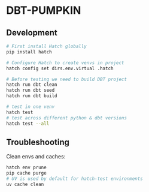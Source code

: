 # DBT-PUMPKIN

## Development

```sh
# First install Hatch globally
pip install hatch

# Configure Hatch to create venvs in project
hatch config set dirs.env.virtual .hatch

# Before testing we need to build DBT project
hatch run dbt clean
hatch run dbt seed
hatch run dbt build

# test in one venv
hatch test
# test across different python & dbt versions
hatch test --all
```

## Troubleshooting

Clean envs and caches:

```sh
hatch env prune
pip cache purge
# UV is used by default for hatch-test environments
uv cache clean
```
